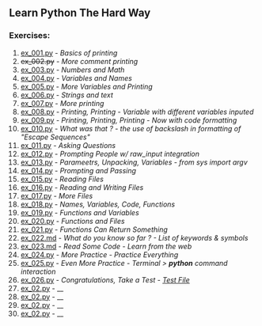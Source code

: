 ## Learn Python The Hard Way

### Exercises:
1. [ex_001.py](ex_files/ex_001.py) - _Basics of printing_
2. ~~ex_002.py~~ - _More comment printing_
3. [ex_003.py](ex_files/ex_003.py) - _Numbers and Math_
4. [ex_004.py](ex_files/ex_004.py) - _Variables and Names_
5. [ex_005.py](ex_files/ex_005.py) - _More Variables and Printing_
6. [ex_006.py](ex_files/ex_006.py) - _Strings and text_
7. [ex_007.py](ex_files/ex_007.py) - _More printing_
8. [ex_008.py](ex_files/ex_008.py) - _Printing, Printing - Variable with different variables inputed_
9. [ex_009.py](ex_files/ex_009.py) - _Printing, Printing, Printing - Now with code formatting_
10. [ex_010.py](ex_files/ex_010.py) - _What was that ? - the use of backslash in formatting of "Escape Sequences"_
11. [ex_011.py](ex_files/ex_011.py) - _Asking Questions_
12. [ex_012.py](ex_files/ex_012.py) - _Prompting People w/ raw_input integration_
13. [ex_013.py](ex_files/ex_013.py) - _Parameetrs, Unpacking, Variables - *from sys import argv*_
14. [ex_014.py](ex_files/ex_014.py) - _Prompting and Passing_
15. [ex_015.py](ex_files/ex_015.py) - _Reading Files_
16. [ex_016.py](ex_files/ex_016.py) - _Reading and Writing Files_
17. [ex_017.py](ex_files/ex_017.py) - _More Files_
18. [ex_018.py](ex_files/ex_018.py) - _Names, Variables, Code, Functions_
19. [ex_019.py](ex_files/ex_019.py) - _Functions and Variables_
20. [ex_020.py](ex_files/ex_020.py) - _Functions and Files_
21. [ex_021.py](ex_files/ex_021.py) - _Functions Can Return Something_
22. [ex_022.md](ex_files/ex_022.md) - _What do you know so far ? - *List of keywords & symbols*_ 
23. [ex_023.md](ex_files/ex_023.md) - _Read Some Code - *Learn from the web*_
24. [ex_024.py](ex_files/ex_024.py) - _More Practice - *Practice Everything*_
25. [ex_025.py](ex_files/ex_025.py) - _Even More Practice - *Terminal > **python** command interaction*_
26. [ex_026.py](ex_files/ex_026.py) - _Congratulations, Take a Test - [Test File](https://learnpythonthehardway.org/book/exercise26.txt)_
26. [ex_02.py](ex_files/ex_02.py) - __
26. [ex_02.py](ex_files/ex_02.py) - __
26. [ex_02.py](ex_files/ex_02.py) - __
26. [ex_02.py](ex_files/ex_03.py) - __